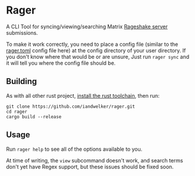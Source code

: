 # Rager

A CLI Tool for syncing/viewing/searching Matrix [Rageshake server](https://github.com/matrix-org/rageshake) submissions.

To make it work correctly, you need to place a config file (similar to the [rager.toml](./rager.toml) config file here) at the config directory of your user directory. If you don't know where that would be or are unsure, Just run `rager sync` and it will tell you where the config file should be.

## Building
As with all other rust project, [install the rust toolchain](https://rustup.rs), then run:

```
git clone https://github.com/iandwelker/rager.git
cd rager
cargo build --release
```

## Usage
Run `rager help` to see all of the options available to you.

At time of writing, the `view` subcommand doesn't work, and search terms don't yet have Regex support, but these issues should be fixed soon.
